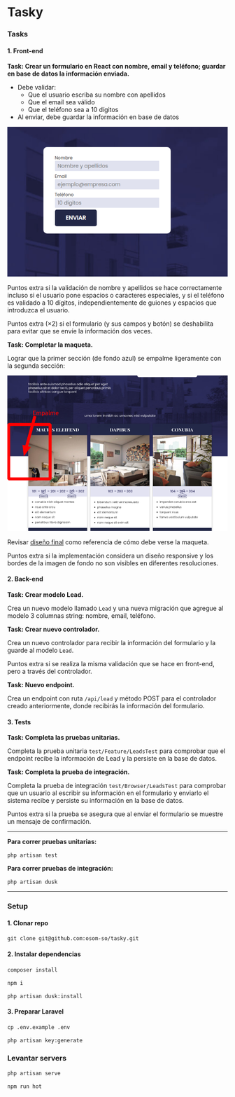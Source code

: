 Tasky
===

### Tasks

#### 1. Front-end

**Task: Crear un formulario en React con nombre, email y teléfono; guardar en base de datos la información enviada.**

- Debe validar:
  - Que el usuario escriba su nombre con apellidos
  - Que el email sea válido
  - Que el teléfono sea a 10 dígitos
- Al enviar, debe guardar la información en base de datos

![](tasky/form.gif)

Puntos extra si la validación de nombre y apellidos se hace correctamente incluso si el usuario pone espacios o caracteres especiales, y si el teléfono es validado a 10 dígitos, independientemente de guiones y espacios que introduzca el usuario.

Puntos extra (×2) si el formulario (y sus campos y botón) se deshabilita para evitar que se envíe la información dos veces.

**Task: Completar la maqueta.**

Lograr que la primer sección (de fondo azul) se empalme ligeramente con la segunda sección:

![](tasky/layout.png)

Revisar [diseño final](tasky/landing.png) como referencia de cómo debe verse la maqueta.

Puntos extra si la implementación considera un diseño responsive y los bordes de la imagen de fondo no son visibles en diferentes resoluciones.

#### 2. Back-end

**Task: Crear modelo Lead.**

Crea un nuevo modelo llamado `Lead` y una nueva migración que agregue al modelo 3 columnas string: nombre, email, teléfono.

**Task: Crear nuevo controlador.**

Crea un nuevo controlador para recibir la información del formulario y la guarde al modelo `Lead`.

Puntos extra si se realiza la misma validación que se hace en front-end, pero a través del controlador.

**Task: Nuevo endpoint.**

Crea un endpoint con ruta `/api/lead` y método POST para el controlador creado anteriormente, donde recibirás la información del formulario.

#### 3. Tests

**Task: Completa las pruebas unitarias.**

Completa la prueba unitaria `test/Feature/LeadsTest` para comprobar que el endpoint recibe la información de Lead y la persiste en la base de datos.

**Task: Completa la prueba de integración.**

Completa la prueba de integración `test/Browser/LeadsTest` para comprobar que un usuario al escribir su información en el formulario y enviarlo el sistema recibe y persiste su información en la base de datos.

Puntos extra si la prueba se asegura que al enviar el formulario se muestre un mensaje de confirmación.

---

**Para correr pruebas unitarias:**

```
php artisan test
```

**Para correr pruebas de integración:**

```
php artisan dusk
```

---

### Setup

#### 1. Clonar repo

```
git clone git@github.com:osom-so/tasky.git
```

#### 2. Instalar dependencias

```
composer install
```
```
npm i
```
```
php artisan dusk:install
```

#### 3. Preparar Laravel

```
cp .env.example .env
```
```
php artisan key:generate
```

### Levantar servers

```
php artisan serve
```
```
npm run hot
```
